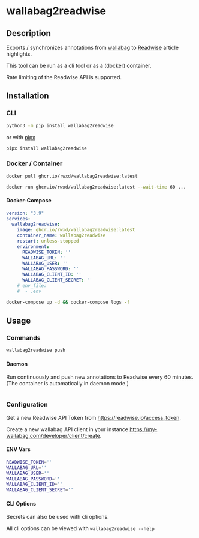 # wallabag2readwise

## Description

Exports / synchronizes annotations from [wallabag](https://github.com/wallabag/wallabag) to [Readwise](https://readwise.io/) article highlights.

This tool can be run as a cli tool or as a (docker) container.

Rate limiting of the Readwise API is supported.

## Installation

### CLI

```bash
python3 -m pip install wallabag2readwise
```

or with [pipx](https://github.com/pypa/pipx)

```bash
pipx install wallabag2readwise
```

### Docker / Container

```bash
docker pull ghcr.io/rwxd/wallabag2readwise:latest
```

```bash
docker run ghcr.io/rwxd/wallabag2readwise:latest --wait-time 60 ...
```

#### Docker-Compose

```yaml
version: "3.9"
services:
  wallabag2readwise:
    image: ghcr.io/rwxd/wallabag2readwise:latest
    container_name: wallabag2readwise
    restart: unless-stopped
    environment:
      READWISE_TOKEN: ''
      WALLABAG_URL: ''
      WALLABAG_USER: ''
      WALLABAG_PASSWORD: ''
	  WALLABAG_CLIENT_ID: ''
	  WALLABAG_CLIENT_SECRET: ''
    # env_file:
    #  - .env
```

```bash
docker-compose up -d && docker-compose logs -f
```

## Usage

### Commands

```bash
wallabag2readwise push
```

#### Daemon

Run continuously and push new annotations to Readwise every 60 minutes.
(The container is automatically in daemon mode.)

```bash wallabag2readwise daemon --wait-time 60
```

### Configuration

Get a new Readwise API Token from <https://readwise.io/access_token>.

Create a new wallabag API client in your instance <https://my-wallabag.com/developer/client/create>.

#### ENV Vars

```bash
READWISE_TOKEN=''
WALLABAG_URL=''
WALLABAG_USER=''
WALLABAG_PASSWORD=''
WALLABAG_CLIENT_ID=''
WALLABAG_CLIENT_SECRET=''
```

#### CLI Options

Secrets can also be used with cli options.

All cli options can be viewed with `wallabag2readwise --help`
